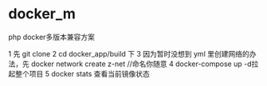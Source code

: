 # docker_m
php docker多版本兼容方案


1 先 git clone
2 cd docker_app/build 下
3 因为暂时没想到 yml 里创建网络的办法，先
  docker network create z-net
  //命名你随意
4 docker-compose up -d拉起整个项目
5 docker stats 查看当前镜像状态
